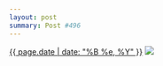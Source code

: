 ```yaml
---
layout: post
summary: Post #496
---
```


<p>
  <time><a href="/496">{{ page.date | date: "%B %e, %Y" }}</a></time>
  <a href="/496"><img src="{{ site.assets_url }}/496-640.jpg" srcset="{{ site.assets_url }}/496-1280.jpg 1280w, {{ site.assets_url }}/496-960.jpg 960w, {{ site.assets_url }}/496-640.jpg 640w, {{ site.assets_url }}/496-320.jpg 320w" sizes="(min-width: 700px) 50vw, calc(100vw - 2rem)" /></a>
</p>
